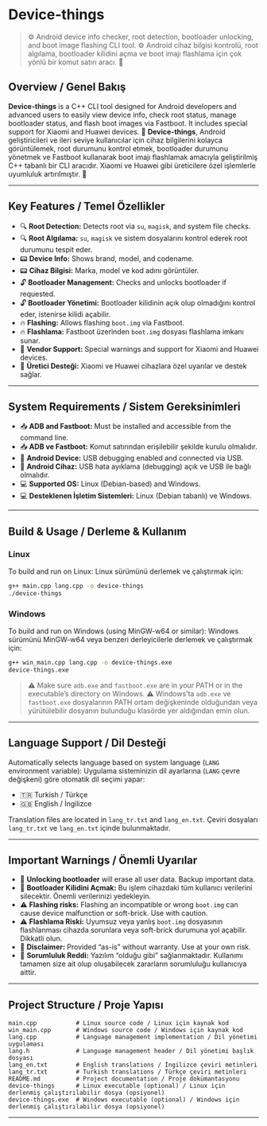 
# Device-things

> ⚙️ Android device info checker, root detection, bootloader unlocking, and boot image flashing CLI tool.
> ⚙️ Android cihaz bilgisi kontrolü, root algılama, bootloader kilidini açma ve boot imajı flashlama için çok yönlü bir komut satırı aracı. 📱


## Overview / Genel Bakış

**Device-things** is a C++ CLI tool designed for Android developers and advanced users to easily view device info, check root status, manage bootloader status, and flash boot images via Fastboot. It includes special support for Xiaomi and Huawei devices. 🚀
**Device-things**, Android geliştiricileri ve ileri seviye kullanıcılar için cihaz bilgilerini kolayca görüntülemek, root durumunu kontrol etmek, bootloader durumunu yönetmek ve Fastboot kullanarak boot imajı flashlamak amacıyla geliştirilmiş C++ tabanlı bir CLI aracıdır. Xiaomi ve Huawei gibi üreticilere özel işlemlerle uyumluluk artırılmıştır. 🚀

---

## Key Features / Temel Özellikler

* 🔍 **Root Detection:** Detects root via `su`, `magisk`, and system file checks.
* 🔍 **Root Algılama:** `su`, `magisk` ve sistem dosyalarını kontrol ederek root durumunu tespit eder.
* 📟 **Device Info:** Shows brand, model, and codename.
* 📟 **Cihaz Bilgisi:** Marka, model ve kod adını görüntüler.
* 🔓 **Bootloader Management:** Checks and unlocks bootloader if requested.
* 🔓 **Bootloader Yönetimi:** Bootloader kilidinin açık olup olmadığını kontrol eder, istenirse kilidi açabilir.
* 🔥 **Flashing:** Allows flashing `boot.img` via Fastboot.
* 🔥 **Flashlama:** Fastboot üzerinden `boot.img` dosyası flashlama imkanı sunar.
* 🤖 **Vendor Support:** Special warnings and support for Xiaomi and Huawei devices.
* 🤖 **Üretici Desteği:** Xiaomi ve Huawei cihazlara özel uyarılar ve destek sağlar.

---

## System Requirements / Sistem Gereksinimleri

* 📥 **ADB and Fastboot:** Must be installed and accessible from the command line.
* 📥 **ADB ve Fastboot:** Komut satırından erişilebilir şekilde kurulu olmalıdır.
* 📱 **Android Device:** USB debugging enabled and connected via USB.
* 📱 **Android Cihaz:** USB hata ayıklama (debugging) açık ve USB ile bağlı olmalıdır.
* 💻 **Supported OS:** Linux (Debian-based) and Windows.
* 💻 **Desteklenen İşletim Sistemleri:** Linux (Debian tabanlı) ve Windows.

---

## Build & Usage / Derleme & Kullanım

### Linux

To build and run on Linux:
Linux sürümünü derlemek ve çalıştırmak için:

```bash
g++ main.cpp lang.cpp -o device-things
./device-things
```

### Windows

To build and run on Windows (using MinGW-w64 or similar):
Windows sürümünü MinGW-w64 veya benzeri derleyicilerle derlemek ve çalıştırmak için:

```bash
g++ win_main.cpp lang.cpp -o device-things.exe
device-things.exe
```

> ⚠️ Make sure `adb.exe` and `fastboot.exe` are in your PATH or in the executable’s directory on Windows.
> ⚠️ Windows’ta `adb.exe` ve `fastboot.exe` dosyalarının PATH ortam değişkeninde olduğundan veya yürütülebilir dosyanın bulunduğu klasörde yer aldığından emin olun.

---

## Language Support / Dil Desteği

Automatically selects language based on system language (`LANG` environment variable):
Uygulama sisteminizin dil ayarlarına (`LANG` çevre değişkeni) göre otomatik dil seçimi yapar:

* 🇹🇷 Turkish / Türkçe
* 🇬🇧 English / İngilizce

Translation files are located in `lang_tr.txt` and `lang_en.txt`.
Çeviri dosyaları `lang_tr.txt` ve `lang_en.txt` içinde bulunmaktadır.

---

## Important Warnings / Önemli Uyarılar

* 🔐 **Unlocking bootloader** will erase all user data. Backup important data.
* 🔐 **Bootloader Kilidini Açmak:** Bu işlem cihazdaki tüm kullanıcı verilerini silecektir. Önemli verilerinizi yedekleyin.
* ⚠️ **Flashing risks:** Flashing an incompatible or wrong `boot.img` can cause device malfunction or soft-brick. Use with caution.
* ⚠️ **Flashlama Riski:** Uyumsuz veya yanlış `boot.img` dosyasının flashlanması cihazda sorunlara veya soft-brick durumuna yol açabilir. Dikkatli olun.
* 📛 **Disclaimer:** Provided “as-is” without warranty. Use at your own risk.
* 📛 **Sorumluluk Reddi:** Yazılım “olduğu gibi” sağlanmaktadır. Kullanımı tamamen size ait olup oluşabilecek zararların sorumluluğu kullanıcıya aittir.

---

## Project Structure / Proje Yapısı

```
main.cpp           # Linux source code / Linux için kaynak kod  
win_main.cpp       # Windows source code / Windows için kaynak kod  
lang.cpp           # Language management implementation / Dil yönetimi uygulaması  
lang.h             # Language management header / Dil yönetimi başlık dosyası  
lang_en.txt        # English translations / İngilizce çeviri metinleri  
lang_tr.txt        # Turkish translations / Türkçe çeviri metinleri  
README.md          # Project documentation / Proje dokümantasyonu  
device-things      # Linux executable (optional) / Linux için derlenmiş çalıştırılabilir dosya (opsiyonel)  
device-things.exe  # Windows executable (optional) / Windows için derlenmiş çalıştırılabilir dosya (opsiyonel)  
```

---
